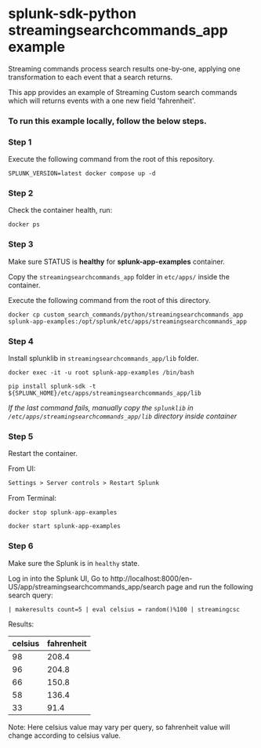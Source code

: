 splunk-sdk-python streamingsearchcommands_app example
========================================

Streaming commands process search results one-by-one, applying one transformation to each event that a search returns.

This app provides an example of Streaming Custom search commands which will returns events with a one new field 'fahrenheit'.

### To run this example locally, follow the below steps.

### Step 1
Execute the following command from the root of this repository.
```shell
SPLUNK_VERSION=latest docker compose up -d
```

### Step 2

Check the container health, run:
```shell
docker ps
```

### Step 3

Make sure STATUS is **healthy** for **splunk-app-examples** container.

Copy the `streamingsearchcommands_app` folder in `etc/apps/` inside the container.

Execute the following command from the root of this directory.
```shell
docker cp custom_search_commands/python/streamingsearchcommands_app splunk-app-examples:/opt/splunk/etc/apps/streamingsearchcommands_app
```

### Step 4

Install splunklib in `streamingsearchcommands_app/lib` folder. 
```shell
docker exec -it -u root splunk-app-examples /bin/bash
```
```shell
pip install splunk-sdk -t ${SPLUNK_HOME}/etc/apps/streamingsearchcommands_app/lib
```
*If the last command fails, manually copy the `splunklib` in `/etc/apps/streamingsearchcommands_app/lib` directory inside container*

### Step 5

Restart the container.

From UI:
```markdown
Settings > Server controls > Restart Splunk
```

From Terminal:
```shell
docker stop splunk-app-examples
```
```shell
docker start splunk-app-examples
```

### Step 6
Make sure the Splunk is in `healthy` state.

Log in into the Splunk UI, Go to http://localhost:8000/en-US/app/streamingsearchcommands_app/search page and run the following search query:
```
| makeresults count=5 | eval celsius = random()%100 | streamingcsc
```
Results:

celsius| fahrenheit |
:-----|:-----|
98 | 208.4 |
96| 204.8 |
66| 150.8 |
58| 136.4 |
33| 91.4 |
Note: Here celsius value may vary per query, so fahrenheit value will change according to celsius value.
